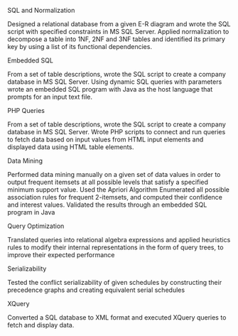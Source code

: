 SQL and NormalizationDesigned a relational database from a given E-R diagram and wrote the SQL script with specified constraints in MS SQL Server.Applied normalization to decompose a table into 1NF, 2NF and 3NF tables and identified its primary key by using a list of its functional dependencies. Embedded SQLFrom a set of table descriptions, wrote the SQL script to create a company database in MS SQL Server. Using dynamic SQL queries with parameters wrote an embedded SQL program with Java as the host language that prompts for an input text file.PHP QueriesFrom a set of table descriptions, wrote the SQL script to create a company database in MS SQL Server. Wrote PHP scripts to connect and run queries to fetch data based on input values from HTML input elements and displayed data using HTML table elements.Data MiningPerformed data mining manually on a given set of data values in order to output frequent itemsets at all possible levels that satisfy a specified minimum support value. Used the Apriori AlgorithmEnumerated all possible association rules for frequent 2-itemsets, and computed their confidence and interest values. Validated the results through an embedded SQL program in JavaQuery OptimizationTranslated queries into relational algebra expressions and applied heuristics rules to modify their internal representations in the form of query trees, to improve their expected performanceSerializabilityTested the conflict serializability of given schedules by constructing their precedence graphs and creating equivalent serial schedulesXQueryConverted a SQL database to XML format and executed XQuery queries to fetch and display data. 